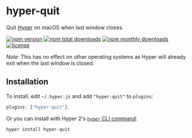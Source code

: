 # hyper-quit
Quit [Hyper](https://hyper.is/) on macOS when last window closes.

[![npm version](https://img.shields.io/npm/v/hyper-quit.svg?maxAge=3600)](https://www.npmjs.com/package/hyper-quit)
[![npm total downloads](https://img.shields.io/npm/dt/hyper-quit.svg?maxAge=3600)](https://www.npmjs.com/package/hyper-quit)
[![npm monthly downloads](https://img.shields.io/npm/dm/hyper-quit.svg?maxAge=3600)](https://www.npmjs.com/package/hyper-quit)
[![license](https://img.shields.io/npm/l/hyper-quit.svg?maxAge=3600)](./LICENSE)

_Note:_ This has no effect on other operating systems as Hyper will already exit
when the last window is closed.

## Installation
To install, edit `~/.hyper.js` and add `"hyper-quit"` to `plugins`:

```javascript
plugins: ["hyper-quit"],
```

Or you can install with Hyper 2's [`hyper` CLI command](https://zeit.co/blog/hyper2#simple-plugin-and-theme-installation):
```bash
hyper install hyper-quit
```
